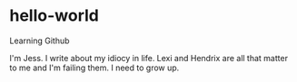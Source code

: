 # hello-world
Learning Github

I'm Jess. I write about my idiocy in life. 
Lexi and Hendrix are all that matter to me and I'm failing them. I need to grow up.
